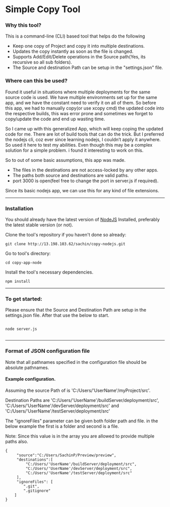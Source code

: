 # Simple Copy Tool

### Why this tool?

This is a command-line (CLI) based tool that helps do the following

* Keep one copy of Project and copy it into multiple destinations.
* Updates the copy instantly as soon as the file is changed.
* Supports Add/Edit/Delete operations in the Source path(Yes, its recursive so all sub folders).
* The Source and destination Path can be setup in the "settings.json" file. 

### Where can this be used?

Found it useful in situations where multiple deployments for the same source code is used. We have multiple environments set up for the same app, and we have the constant need to verify it on all of them. So before this app, we had to manually copy(or use xcopy cmd) the updated code into the respective builds, this was error prone and sometimes we forget to copy/update the code and end up wasting time.  

So I came up with this generalized App, which will keep coping the updated code for me. There are lot of build tools that can do the trick. But I preferred the nodejs cli, coz ever since learning nodejs, I couldn’t apply it anywhere. So used it here to test my abilities. Even though this may be a complex solution for a simple problem. i found it interesting to work on this.

So to out of some basic assumptions, this app was made.

* The files in the destinations are not access-locked by any other apps.
* The paths both source and destinations are valid paths.
* port 3000 is open(feel free to change the port in server.js if required).

Since its basic nodejs app, we can use this for any kind of file extensions. 

---

### Installation

You should already have the latest version of [NodeJS](http://nodejs.org)
Installed, preferably the latest stable version (or not).

Clone the tool's repository if you haven't done so already:
```
git clone http://13.198.103.62/sachin/copy-nodejs.git
```

Go to tool's directory:
```
cd copy-app-node
```

Install the tool's necessary dependencies.
```
npm install
```

---

### To get started:

Please ensure that the Source and Destination Path are setup in the settings.json file. After that use the below to start. 


```

node server.js


```

---

### Format of JSON configuration file

Note that all pathnames specified in the configuration file should be absolute pathnames.

#### Example configuration.

Assuming the source Path of is 'C:/Users/'UserName'/myProject/src'.

Destination Paths are 'C:/Users/'UserName'/buildServer/deployment/src', 'C:/Users/'UserName'/devServer/deployment/src' and 'C:/Users/'UserName'/testServer/deployment/src'

The "ignoreFiles" parameter can be given both folder path and file. in the below example the first is a folder and second is a file.

Note: Since this value is in the array you are allowed to provide multiple paths also.


```
{
     "source":"C:/Users/SachinP/Preview/preview",
     "destinations":[
         "C:/Users/'UserName'/buildServer/deployment/src", 
		 "C:/Users/'UserName'/devServer/deployment/src",
		 "C:/Users/'UserName'/testServer/deployment/src"
     ],
     "ignoreFiles": [
        ".git",
        ".gitignore"
    ]
}
```
